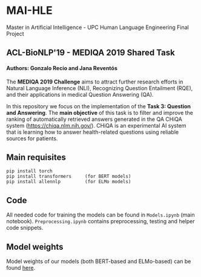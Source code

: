 # MAI-HLE
Master in Artificial Intelligence - UPC
Human Language Engineering Final Project

## **ACL-BioNLP'19 - MEDIQA 2019 Shared Task**
#### Authors: Gonzalo Recio and Jana Reventós 

The **MEDIQA 2019 Challenge** aims to attract further research efforts in Natural Language Inference (NLI), Recognizing Question Entailment (RQE), and their applications in medical Question Answering (QA). 

In this repository we focus on the implementation of the **Task 3: Question and Answering**.
The **main objective** of this task is to filter and improve the ranking of automatically retrieved answers generated in the QA CHiQA system (https://chiqa.nlm.nih.gov/). 
CHiQA is an experimental AI system that is learning how to answer health-related questions using reliable sources for patients.

## Main requisites
```
pip install torch
pip install transformers     (for BERT models)
pip install allennlp         (for ELMo models)
````

## Code

All needed code for training the models can be found in `Models.ipynb` (main notebook). `Preprocessing.ipynb` contains preprocessing, testing and helper code snippets.

## Model weights

Model weights of our models (both BERT-based and ELMo-based) can be found [here](https://drive.google.com/drive/folders/11JbGwQ7jNbWRN5EADHqA4kPcio0whI_Q?usp=sharing).


